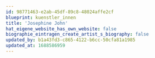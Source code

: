 ```yaml
---
id: 98771463-e2ab-45df-89c8-48024affe2cf
blueprint: kuenstler_innen
title: 'Josephine John'
hat_eigene_website_has_own_website: false
biographie_eintragen_create_artist_s_biography: false
updated_by: b1a43fd3-c865-4122-b6cc-50cfa81a1985
updated_at: 1688586959
---
```

